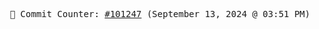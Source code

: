 <p align="center">
    <samp>
        📮 Commit Counter: <a href="https://github.com/Javascript-void0/Javascript-void0/commits/main">#101247</a> (September 13, 2024 @ 03:51 PM)
    </samp>
</p>